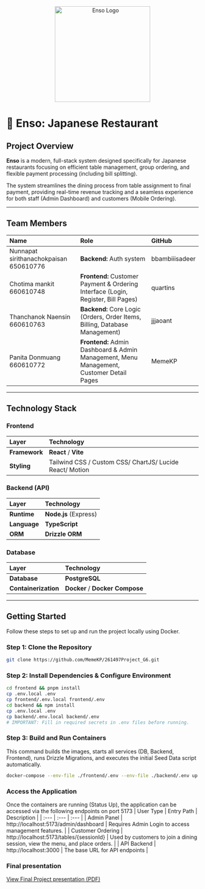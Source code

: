 <div align="center">
  <img src="https://ik.imagekit.io/496kiwiBird/261497project/logo.png?updatedAt=1761234425256" alt="Enso Logo" width="250"/>
</div>

# 🍜 Enso: Japanese Restaurant

## Project Overview

**Enso** is a modern, full-stack system designed specifically for Japanese restaurants focusing on efficient table management, group ordering, and flexible payment processing (including bill splitting).

The system streamlines the dining process from table assignment to final payment, providing real-time revenue tracking and a seamless experience for both staff (Admin Dashboard) and customers (Mobile Ordering).

---

## Team Members

| Name | Role | GitHub |
| :--- | :--- | :--- |
| Nunnapat sirithanachokpaisan 650610776 | **Backend:** Auth system | bbambiiisadeer |
| Chotima mankit 660610748 | **Frontend:** Customer Payment & Ordering Interface (Login, Register, Bill Pages) | quartins |
| Thanchanok Naensin 660610763 | **Backend:** Core Logic (Orders, Order Items, Billing, Database Management) | jjjaoant |
| Panita Donmuang 660610772 | **Frontend:** Admin Dashboard & Admin Management, Menu Management, Customer Detail Pages | MemeKP |

---

## Technology Stack
### Frontend
| Layer | Technology |
| :--- | :--- |
| **Framework** | **React** / **Vite**
| **Styling** | Tailwind CSS / Custom CSS/ ChartJS/ Lucide React/ Motion

### Backend (API)
| Layer | Technology | 
| :--- | :--- |
| **Runtime** | **Node.js** (Express)
| **Language** | **TypeScript**
| **ORM** | **Drizzle ORM** 

### Database
| Layer | Technology | 
| :--- | :--- |
| **Database** | **PostgreSQL** 
| **Containerization** | **Docker** / **Docker Compose** 

---

## Getting Started

Follow these steps to set up and run the project locally using Docker.

### Step 1: Clone the Repository

```bash
git clone https://github.com/MemeKP/261497Project_G6.git
```

### Step 2: Install Dependencies & Configure Environment
```bash
cd frontend && pnpm install
cp .env.local .env
cp frontend/.env.local frontend/.env 
cd backend && npm install
cp .env.local .env
cp backend/.env.local backend/.env 
# IMPORTANT: Fill in required secrets in .env files before running.
```

### Step 3: Build and Run Containers
This command builds the images, starts all services (DB, Backend, Frontend), runs Drizzle Migrations, and executes the initial Seed Data script automatically.
```bash
docker-compose --env-file ./frontend/.env --env-file ./backend/.env up -d --force-recreate --build
```

### Access the Application
Once the containers are running (Status Up), the application can be accessed via the following endpoints on port 5173
| User Type | Entry Path | Description |
| :--- | :--- | :--- |
| Admin Panel | http://localhost:5173/admin/dashboard | Requires Admin Login to access management features. |
| Customer Ordering | http://localhost:5173/tables/{sessionId} | Used by customers to join a dining session, view the menu, and place orders. |
| API Backend | http://localhost:3000 | The base URL for API endpoints |

### Final presentation
[View Final Project presentation (PDF)](./docs/Restaurant%20food%20Ordering%20Platform%20with%20Bill%20Splitting%20Feature.pdf)


